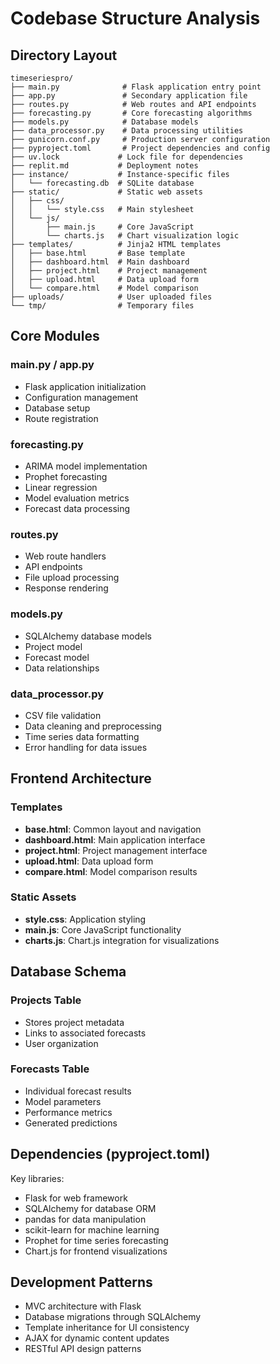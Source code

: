 # Codebase Structure Analysis

## Directory Layout

```
timeseriespro/
├── main.py              # Flask application entry point
├── app.py               # Secondary application file
├── routes.py            # Web routes and API endpoints
├── forecasting.py       # Core forecasting algorithms
├── models.py            # Database models
├── data_processor.py    # Data processing utilities
├── gunicorn.conf.py     # Production server configuration
├── pyproject.toml       # Project dependencies and config
├── uv.lock             # Lock file for dependencies
├── replit.md           # Deployment notes
├── instance/           # Instance-specific files
│   └── forecasting.db  # SQLite database
├── static/             # Static web assets
│   ├── css/
│   │   └── style.css   # Main stylesheet
│   └── js/
│       ├── main.js     # Core JavaScript
│       └── charts.js   # Chart visualization logic
├── templates/          # Jinja2 HTML templates
│   ├── base.html       # Base template
│   ├── dashboard.html  # Main dashboard
│   ├── project.html    # Project management
│   ├── upload.html     # Data upload form
│   └── compare.html    # Model comparison
├── uploads/            # User uploaded files
└── tmp/                # Temporary files
```

## Core Modules

### main.py / app.py
- Flask application initialization
- Configuration management
- Database setup
- Route registration

### forecasting.py
- ARIMA model implementation
- Prophet forecasting
- Linear regression
- Model evaluation metrics
- Forecast data processing

### routes.py
- Web route handlers
- API endpoints
- File upload processing
- Response rendering

### models.py
- SQLAlchemy database models
- Project model
- Forecast model
- Data relationships

### data_processor.py
- CSV file validation
- Data cleaning and preprocessing
- Time series data formatting
- Error handling for data issues

## Frontend Architecture

### Templates
- **base.html**: Common layout and navigation
- **dashboard.html**: Main application interface
- **project.html**: Project management interface
- **upload.html**: Data upload form
- **compare.html**: Model comparison results

### Static Assets
- **style.css**: Application styling
- **main.js**: Core JavaScript functionality
- **charts.js**: Chart.js integration for visualizations

## Database Schema

### Projects Table
- Stores project metadata
- Links to associated forecasts
- User organization

### Forecasts Table
- Individual forecast results
- Model parameters
- Performance metrics
- Generated predictions

## Dependencies (pyproject.toml)
Key libraries:
- Flask for web framework
- SQLAlchemy for database ORM
- pandas for data manipulation
- scikit-learn for machine learning
- Prophet for time series forecasting
- Chart.js for frontend visualizations

## Development Patterns
- MVC architecture with Flask
- Database migrations through SQLAlchemy
- Template inheritance for UI consistency
- AJAX for dynamic content updates
- RESTful API design patterns
